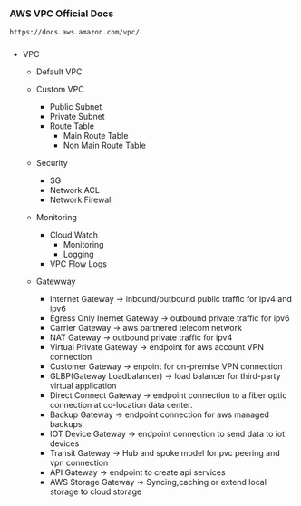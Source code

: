 ### AWS VPC Official Docs
```
https://docs.aws.amazon.com/vpc/
```
###
- VPC
  - Default VPC
  - Custom VPC
     - Public Subnet
     - Private Subnet
     - Route Table
        - Main Route Table
        - Non Main Route Table
  - Security 
     - SG
     - Network ACL
     - Network Firewall
  - Monitoring
     - Cloud Watch
        - Monitoring
        - Logging
     - VPC Flow Logs

  - Gatewway
    - Internet Gateway -> inbound/outbound public traffic for ipv4 and ipv6
    - Egress Only Inernet Gateway -> outbound private traffic for ipv6
    - Carrier Gateway -> aws partnered telecom network
    - NAT Gateway -> outbound private traffic for ipv4
    - Virtual Private Gateway -> endpoint for aws account VPN connection
    - Customer Gateway -> enpoint for on-premise VPN connection
    - GLBP(Gateway Loadbalancer) -> load balancer for third-party virtual application
    - Direct Connect Gateway -> endpoint connection to a fiber optic connection at co-location data center.
    - Backup Gateway -> endpoint connection for aws managed backups
    - IOT Device Gateway -> endpoint connection to send data to iot devices
    - Transit Gateway  -> Hub and spoke model for  pvc peering and vpn connection
    - API Gateway -> endpoint to create api services
    - AWS Storage Gateway -> Syncing,caching or extend local storage to cloud storage